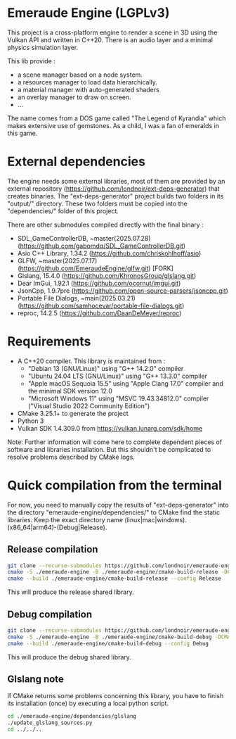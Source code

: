 # Emeraude Engine (LGPLv3)

This project is a cross-platform engine to render a scene in 3D using the Vulkan API and written in C++20. There is an audio layer and a minimal physics simulation layer.

This lib provide :
- a scene manager based on a node system.
- a resources manager to load data hierarchically.
- a material manager with auto-generated shaders
- an overlay manager to draw on screen.
- ...

The name comes from a DOS game called "The Legend of Kyrandia" which makes extensive use of gemstones. As a child, I was a fan of emeralds in this game.

# External dependencies

The engine needs some external libraries, most of them are provided by an external repository (https://github.com/londnoir/ext-deps-generator) that creates binaries.
The "ext-deps-generator" project builds two folders in its "output/" directory. These two folders must be copied into the "dependencies/" folder of this project.

There are other submodules compiled directly with the final binary :
 - SDL_GameControllerDB, ~master(2025.07.28) (https://github.com/gabomdq/SDL_GameControllerDB.git)
 - Asio C++ Library, 1.34.2 (https://github.com/chriskohlhoff/asio)
 - GLFW, ~master(2025.07.17) (https://github.com/EmeraudeEngine/glfw.git) [FORK]
 - Glslang, 15.4.0 (https://github.com/KhronosGroup/glslang.git)
 - Dear ImGui, 1.92.1 (https://github.com/ocornut/imgui.git)
 - JsonCpp, 1.9.7pre (https://github.com/open-source-parsers/jsoncpp.git)
 - Portable File Dialogs, ~main(2025.03.21) (https://github.com/samhocevar/portable-file-dialogs.git)
 - reproc, 14.2.5 (https://github.com/DaanDeMeyer/reproc)

# Requirements

 - A C++20 compiler. This library is maintained from :
   - "Debian 13 (GNU/Linux)" using "G++ 14.2.0" compiler
   - "Ubuntu 24.04 LTS (GNU/Linux)" using "G++ 13.3.0" compiler
   - "Apple macOS Sequoia 15.5" using "Apple Clang 17.0" compiler and the minimal SDK version 12.0
   - "Microsoft Windows 11" using "MSVC 19.43.34812.0" compiler ("Visual Studio 2022 Community Edition")
 - CMake 3.25.1+ to generate the project
 - Python 3
 - Vulkan SDK 1.4.309.0 from https://vulkan.lunarg.com/sdk/home

Note: Further information will come here to complete dependent pieces of software and libraries installation. 
But this shouldn't be complicated to resolve problems described by CMake logs.

# Quick compilation from the terminal

For now, you need to manually copy the results of "ext-deps-generator" into the directory "emeraude-engine/dependencies/" to CMake find the static libraries.
Keep the exact directory name (linux|mac|windows).(x86_64|arm64)-(Debug|Release).

## Release compilation

```bash
git clone --recurse-submodules https://github.com/londnoir/emeraude-engine.git
cmake -S ./emeraude-engine -B ./emeraude-engine/cmake-build-release -DCMAKE_BUILD_TYPE=Release
cmake --build ./emeraude-engine/cmake-build-release --config Release
```

This will produce the release shared library.

## Debug compilation

```bash
git clone --recurse-submodules https://github.com/londnoir/emeraude-engine.git
cmake -S ./emeraude-engine -B ./emeraude-engine/cmake-build-debug -DCMAKE_BUILD_TYPE=Debug
cmake --build ./emeraude-engine/cmake-build-debug --config Debug
```

This will produce the debug shared library.

## Glslang note

If CMake returns some problems concerning this library, you have to finish its installation (once) by executing a local python script.

```bash
cd ./emeraude-engine/dependencies/glslang
./update_glslang_sources.py
cd ../../..
```
